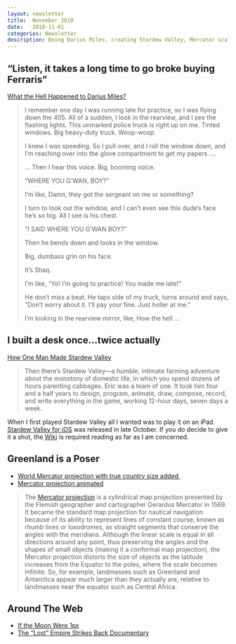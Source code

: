 ```yaml
---
layout: newsletter
title:  November 2018
date:   2018-11-01
categories: Newsletter
description: Being Darius Miles, creating Stardew Valley, Mercator scale, 1px Moon
---
```


## “Listen, it takes a long time to go broke buying Ferraris”

[What the Hell Happened to Darius Miles?](https://www.theplayerstribune.com/en-us/articles/what-the-hell-happened-to-darius-miles "What the Hell Happened to Darius Miles?")

> I remember one day I was running late for practice, so I was flying down the 405. All of a sudden, I look in the rearview, and I see the flashing lights. This unmarked police truck is right up on me. Tinted windows. Big heavy-duty truck. Woop-woop.
> 
> I knew I was speeding. So I pull over, and I roll the window down, and I’m reaching over into the glove compartment to get my papers ….
> 
> … Then I hear this voice. Big, booming voice.
> 
> “WHERE YOU G’WAN, BOY?”
> 
> I’m like, Damn, they got the sergeant on me or something?
> 
> I turn to look out the window, and I can’t even see this dude’s face he’s so big. All I see is his chest.
> 
> “I SAID WHERE YOU G’WAN BOY?”
> 
> Then he bends down and looks in the window.
> 
> Big, dumbass grin on his face.
> 
> It’s Shaq.
> 
> I’m like, “Yo! I’m going to practice! You made me late!”
> 
> He don’t miss a beat. He taps side of my truck, turns around and says, “Don’t worry about it. I’ll pay your fine. Just holler at me.”
> 
> I’m looking in the rearview mirror, like, How the hell … 

## I built a desk once…twice actually

[How One Man Made Stardew Valley](https://www.gq.com/story/stardew-valley-eric-barone-profile "How One Man Made Stardew Valley")

> Then there’s Stardew Valley—a humble, intimate farming adventure about the monotony of domestic life, in which you spend dozens of hours parenting cabbages. Eric was a team of one. It took him four and a half years to design, program, animate, draw, compose, record, and write everything in the game, working 12-hour days, seven days a week.

When I first played Stardew Valley all I wanted was to play it on an iPad. [Stardew Valley for iOS](https://itunes.apple.com/app/stardew-valley/id1406710800 "Stardew Valley for iOS") was released in late October. If you do decide to give it a shot, the [Wiki](https://stardewvalleywiki.com/Getting_Started "Stardew Valley Wiki") is required reading as far as I am concerned.

## Greenland is a Poser

- [World Mercator projection with true country size added ](https://twitter.com/neilrkaye/status/1050722881657864192 "World Mercator projection with true country size addded")
- [Mercator projection animated](https://twitter.com/neilrkaye/status/1050740679008296967%0A "Mercator Projection - Animated")

> The [Mercator projection](https://en.wikipedia.org/wiki/Mercator_projection "Mercator Projection - Wikipedia") is a cylindrical map projection presented by the Flemish geographer and cartographer Gerardus Mercator in 1569. It became the standard map projection for nautical navigation because of its ability to represent lines of constant course, known as rhumb lines or loxodromes, as straight segments that conserve the angles with the meridians. Although the linear scale is equal in all directions around any point, thus preserving the angles and the shapes of small objects (making it a conformal map projection), the Mercator projection distorts the size of objects as the latitude increases from the Equator to the poles, where the scale becomes infinite. So, for example, landmasses such as Greenland and Antarctica appear much larger than they actually are, relative to landmasses near the equator such as Central Africa. 

## Around The Web

- [If the Moon Were 1px](http://joshworth.com/dev/pixelspace/pixelspace_solarsystem.html "If the moon were 1px")
- [The “Lost” Empire Strikes Back Documentary](https://www.youtube.com/watch?v=YeB-uXGGaEU "The “Lost” Empire Strikes Back Documentary")

